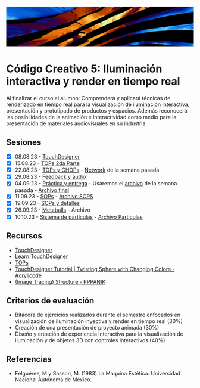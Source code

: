 ![portada](https://raw.githubusercontent.com/EmilioOcelotl/cc5-2024-1/main/img/banner.png)

# Código Creativo 5: Iluminación interactiva y render en tiempo real

Al finalizar el curso el alumno: Comprenderá y aplicará técnicas de renderizado en tiempo real para la visualización de iluminación interactiva, presentación y prototipado de productos y espacios. Además reconocerá las posibilidades de la animación e interactividad como medio para la presentación de materiales audiovisuales en su industria.

## Sesiones 

- [x] 08.08.23 - [TouchDesigner](https://github.com/EmilioOcelotl/cc5-2024-1/blob/main/doc/s01.md)
- [x] 15.08.23 - [TOPs 2da Parte](https://github.com/EmilioOcelotl/cc5-2024-1/blob/main/doc/s02.md)
- [x] 22.08.23 - [TOPs y CHOPs](https://github.com/EmilioOcelotl/cc5-2024-1/blob/main/doc/s03.md) - [Network](https://github.com/EmilioOcelotl/cc5-2024-1/blob/main/td/chopsYTops.toe) de la semana pasada
- [x] 29.08.23 - [Feedback y audio](https://github.com/EmilioOcelotl/cc5-2024-1/blob/main/doc/s04.md)
- [x] 04.09.23 - [Práctica y entrega](https://github.com/EmilioOcelotl/cc5-2024-1/blob/main/doc/s05.md) - Usaremos el [archivo](https://github.com/EmilioOcelotl/cc5-2024-1/blob/main/td/feedbackYAudio.toe) de la semana pasada - [Archivo final](https://github.com/EmilioOcelotl/cc5-2024-1/blob/main/td/feedbackYAudioAjuste.toe)
- [x] 11.09.23 - [SOPs](https://github.com/EmilioOcelotl/cc5-2024-1/blob/main/doc/s06.md) - [Archivo SOPS](https://github.com/EmilioOcelotl/cc5-2024-1/blob/main/td/sops.toe)
- [x] 19.09.23 - [SOPs y detalles](https://github.com/EmilioOcelotl/cc5-2024-1/blob/main/doc/s07.md)
- [x] 26.09.23 - [Metaballs](https://github.com/EmilioOcelotl/cc5-2024-1/blob/main/doc/s08.md) - Archivo
- [x] 10.10.23 - [Sistema de partículas](https://github.com/EmilioOcelotl/cc5-2024-1/blob/main/doc/s09.md) - [Archivo Partículas](https://github.com/EmilioOcelotl/cc5-2024-1/blob/main/td/sistemaParticulas.toe)

## Recursos

- [TouchDesigner](https://derivative.ca/)
- [Learn TouchDesigner](https://derivative.ca/UserGuide/Learn_TouchDesigner)
- [TOPs](https://docs.derivative.ca/TOP)
- [TouchDesigner Tutorial | Twisting Sphere with Changing Colors - Acrylicode](https://www.youtube.com/watch?v=jdGHN01D8Qc)
- [(Image Tracing) Structure - PPPANIK](https://www.youtube.com/watch?v=nS8K67zDq7Y)

## Criterios de evaluación

- Bitácora de ejercicios realizados durante el semestre enfocados en visualización de iluminación inyectiva y render en tiempo real (30%)
- Creación de una presentación de proyecto animada (30%)
- Diseño y creación de experiencia interactiva para la visualización de iluminación y de objetos 3D con controles interactivos (40%)

## Referencias 

- Felguérez, M y Sasson, M. (1983) La Máquina Estética. Universidad Nacional Autónoma de México. 


